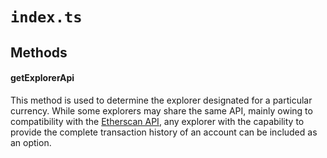 # `index.ts`

## Methods

#### getExplorerApi

This method is used to determine the explorer designated for a particular currency. While some explorers may share the same API, mainly owing to compatibility with the [Etherscan API](https://docs.etherscan.io/api-endpoints/accounts), any explorer with the capability to provide the complete transaction history of an account can be included as an option.